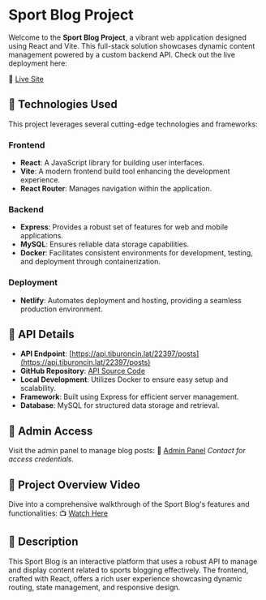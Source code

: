 # Sport Blog Project

Welcome to the **Sport Blog Project**, a vibrant web application designed using React and Vite. This full-stack solution showcases dynamic content management powered by a custom backend API. Check out the live deployment here:

🔗 [Live Site](https://blogsport22397.netlify.app/)

## 🚀 Technologies Used

This project leverages several cutting-edge technologies and frameworks:

### Frontend
- **React**: A JavaScript library for building user interfaces.
- **Vite**: A modern frontend build tool enhancing the development experience.
- **React Router**: Manages navigation within the application.

### Backend
- **Express**: Provides a robust set of features for web and mobile applications.
- **MySQL**: Ensures reliable data storage capabilities.
- **Docker**: Facilitates consistent environments for development, testing, and deployment through containerization.

### Deployment
- **Netlify**: Automates deployment and hosting, providing a seamless production environment.

## 🔗 API Details

- **API Endpoint**: [https://api.tiburoncin.lat/22397/posts](https://api.tiburoncin.lat/22397/posts)
- **GitHub Repository**: [API Source Code](https://github.com/josuemj/sport-blog)
- **Local Development**: Utilizes Docker to ensure easy setup and scalability.
- **Framework**: Built using Express for efficient server management.
- **Database**: MySQL for structured data storage and retrieval.

## 🔑 Admin Access

Visit the admin panel to manage blog posts:
🔗 [Admin Panel](https://blogsport22397.netlify.app/admin)
*Contact for access credentials.*

## 🎥 Project Overview Video

Dive into a comprehensive walkthrough of the Sport Blog's features and functionalities:
📺 [Watch Here](https://youtu.be/ryqnEQXzS5M)

## 📖 Description

This Sport Blog is an interactive platform that uses a robust API to manage and display content related to sports blogging effectively. The frontend, crafted with React, offers a rich user experience showcasing dynamic routing, state management, and responsive design.
